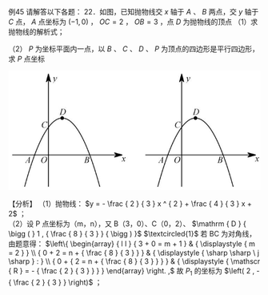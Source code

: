 例45 请解答以下各题： 22．如图，已知抛物线交 $x$ 轴于 $A$ 、 $B$ 两点，交 $y$ 轴于 $C$ 点， $A$ 点坐标为 $( - 1 , 0 )$ ， $O C = 2$ ， $O B = 3$ ，点 $D$ 为抛物线的顶点
（1）求抛物线的解析式；

（2） $P$ 为坐标平面内一点，以 $B$ 、 $C$ 、 $D$ 、 $P$ 为顶点的四边形是平行四边形，求 $P$ 点坐标

![](<../../qs_image_DB/专题3-2_一网打尽14类·二次函数的存在性问题（解析版）_/2cbcfe83594fc228365813b57e52314b0d1bde8aad08eaac53cde48ec2536090.jpg>)

【分析】
（1）抛物线： $y = - \frac { 2 } { 3 } x ^ { 2 } + \frac { 4 } { 3 } x + 2$ ；  
（2）设 P 点坐标为（m，n），又 B（3，0）、C（0，2）、 $\mathrm { D } { \bigg ( } 1 , { \frac { 8 } { 3 } } { \bigg ) }$ $\textcircled{1}$ 若 BC 为对角线，由题意得： $\left\{ \begin{array} { l l } { 3 + 0 = m + 1 } & { \displaystyle { m = 2 } } \\ { 0 + 2 = n + { \frac { 8 } { 3 } } } & { \displaystyle { \sharp \sharp \ j \sharp } : } \\ { 0 + { 2 = n + { \frac { 8 } { 3 } } } } & { \displaystyle { \mathscr { R } = - { \frac { 2 } { 3 } } } } \end{array} \right. ,$ 故 $P _ { 1 }$ 的坐标为 $\left( 2 , - { \frac { 2 } { 3 } } \right)$ ；  
